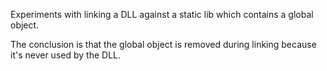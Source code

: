 Experiments with linking a DLL against a static lib which contains a global
object.

The conclusion is that the global object is removed during linking because it's
never used by the DLL.
